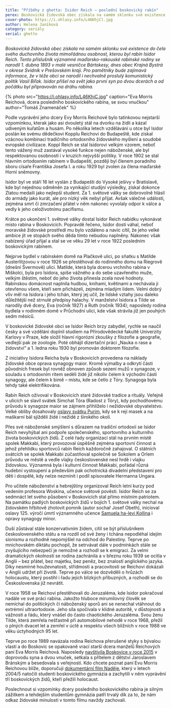 ```yaml
---
title: "Příběhy z ghetta: Isidor Reich – poslední boskovický rabín"
perex: Boskovická židovská obec získala na samém sklonku své existence do čela svého duchovního života mimořádnou osobnost, kterou byl rabín Isidor Reich.
cover-photo: https://i.ohlasy.info/L46KhjCl.jpg
author: Helena Janíková
category: seriály
serial: ghetto
---
```


*Boskovická židovská obec získala na samém sklonku své existence do čela svého duchovního života mimořádnou osobnost, kterou byl rabín Isidor Reich. Tento příslušník významné maďarsko-rakouské rabínské rodiny se narodil 1. dubna 1893 v malé vesničce Bártokesy, dnes obec Krajná Bystrá v okrese Svidník v Prešovském kraji. Pro pamětníky bude zajímavá informace, že v téže obci se narodil i nechvalně proslulý komunistický politik Vasil Biľak. Isidor přišel na svět jako první syn po dvou dcerách a od počátku byl připravován na dráhu rabína.*

{% photo src="https://i.ohlasy.info/L46KhjC.jpg" caption="Eva Morris Reichová, dcera posledního boskovického rabína, se svou vnučkou" author="Tomáš Znamenáček" %}

Podle vyprávění jeho dcery Evy Morris Reichové bylo tatínkovou nejstarší vzpomínkou, kterak jako asi dvouletý stál na dvorku na židli a kázal udiveným kuřatům a husám. Po několika letech vzdělávání u otce byl Isidor poslán ke svému dědečkovi Kopplu Reichovi do Budapeště, kde získal vzácnou kombinaci tradičního ortodoxního židovského myšlení a soudobé evropské civilizace. Koppl Reich se stal Isidorovi velkým vzorem, neboť tento vážený muž zastával vysoké funkce nejen náboženské, ale byl respektovanou osobností i v kruzích nejvyšší politiky. V roce 1902 se stal hlavním ortodoxním rabínem v Budapešti, později byl členem poradního sboru císaře Františka Josefa I. a roku 1929 byl zvolen za člena maďarské Horní sněmovny.

Isidor byl ve stáří 16 let vyslán z Budapešti do Vysoké ješivy v Bratislavě, kde byl nejednou odměněn za vynikající studijní výsledky, získal dokonce Zlatou medaili jako nejlepší student. Za 1. světové války se dobrovolně hlásil do armády jako kurát, ale pro nízký věk nebyl přijat. Avšak válečné události, zejména smrt či zmrzačení přátel v něm nakonec vyvolaly odpor k válce a vedly k jeho celoživotnímu pacifismu. 

Krátce po ukončení 1. světové války dostal Isidor Reich nabídku vykonávat místo rabína v Boskovicích. Popravdě řečeno, Isidor dosti váhal, neboť moravské židovské prostředí mu bylo vzdáleno a navíc cítil, že jeho velké ambice jít ve stopách svého děda tímto nebudou naplněny. Nakonec však nabízený úřad přijal a stal se ve věku 29 let v roce 1922 posledním boskovickým rabínem. 

Nejprve bydlel v rabínském domě na Plačkově ulici, po sňatku s Matilde Austerlitzovou v roce 1926 se přestěhoval do rodinného domu na Riegrově (dnešní Švermově) ulici. Matilde, která byla dcerou vrchního rabína v Miškolci, byla pro Isidora, spíše vážného a do sebe uzavřeného muže, velkým štěstím, neboť do jeho života přinesla zcela nové hodnoty. Rabínskou domácnost naplnila hudbou, knihami, květinami a nechávala ji otevřenou všem, kteří sem přicházeli, zejména mladým lidem. Velmi dobrý vliv měl na Isidora i jeho tchán, který jej učil, že lidské vztahy jsou daleko důležitější než strnulé předpisy halachy. V manželství Isidora a Tilde se narodily dvě dcery, Eva (ročník 1927) a Ruth (ročník 1934); naposledy rodina bydlela v rodinném domě v Průchodní ulici, kde však strávila již jen pouhých sedm měsíců.

V boskovické židovské obci se Isidor Reich brzy zabydlel, rychle se naučil česky a své vzdělání doplnil studiem na Přírodovědecké fakultě Univerzity Karlovy v Praze, kde složil hlavní rigorózní zkoušky z filozofie a geografie, vedlejší pak ze zoologie. Poté obhájil dizertační práci „Nauka o rase a židovství“ a 1. ledna roku 1930 byl promován doktorem filozofie.

Z iniciativy Isidora Reicha byla v Boskovicích provedena na náklady židovské obce oprava synagogy maior. Kromě výmalby a odkrytí části původních fresek byl rovněž obnoven způsob sezení mužů v synagoze, v souladu s ortodoxním ritem seděli židé již nikoliv čelem k východní části synagogy, ale čelem k bimě – místu, kde se četlo z Tóry. Synagoga byla tehdy také elektrifikována.

Rabín Reich oživoval v Boskovicích staré židovské tradice a rituály. Veřejně v ulicích se slavil svátek Simchat Tóra (Radost z Tóry), kdy pochodňovému průvodu k synagoze maior se zájmem přihlíželo i nežidovské obyvatelstvo. Velké obliby dosahovaly [oslavy svátku Purim](http://www.ohlasy.info/clanky/2018/03/purim.html), kdy se k reji masek a na maškarní bál sjížděli židé i nežidé z širokého okolí.

Přes své náboženské smýšlení s důrazem na tradiční ortodoxii se Isidor Reich nevyhýbal ani podpoře společenského, sportovního a kulturního života boskovických židů. Z celé řady organizací stál na prvním místě spolek Makkabi, který provozoval úspěšně zejména sportovní činnost a jehož přehlídku sportovců rabín Reich každoročně zahajoval. O státních svátcích se spolek Makkabi zúčastňoval společně se Sokolem a Orlem průvodu ve městě a vedle vlajky československé nesl hrdě i vlajku židovskou. Významná byla i kulturní činnost Makkabi, pořádal různá hudební vystoupení a především pak ochotnická divadelní představení pro děti i dospělé, kdy nelze nezmínit i podíl spisovatele Hermanna Ungara.

Pro učitele náboženství a hebrejštiny organizoval Reich letní kurzy pod vedením profesora Woskina, učence světové pověsti. Isidor Reich se za sedmnáct let svého působení v Boskovicích stal přímo místním patriotem. Na památku padlých boskovických židů v bojích 1. světové války nechal na židovském hřbitově zhotovit pomník (autor sochař Josef Obeth), inicioval oslavy 125. výročí úmrtí významného učence [Samuela ha-levi Kollina](http://www.ohlasy.info/clanky/2016/08/machcit-ha-sekel.html) i opravy synagogy minor. 

Duší zůstával stále konzervativním židem, cítil se být příslušníkem československého státu a na rozdíl od své ženy i tchána nepodléhal idejím sionismu a rozhodně nepomýšlel na odchod do Palestiny. Teprve po mnichovském diktátu pochopil, že setrvávat dále v podmínkách stále se zvyšujícího nebezpečí je nemožné a rozhodl se k emigraci. Za velmi dramatických okolností se rodina zachránila a v březnu roku 1939 se ocitla v Anglii – bez přátel, bez majetku, bez peněz, bez znalostí anglického jazyka. Díky nesmírné houževnatosti, střídmosti a pracovitosti se Reichovi dokázali v Anglii udržet při životě. Teprve po válce se dozvěděli o hrůzách holocaustu, který postihl i řadu jejich blízkých příbuzných, a rozhodli se do Československa již nevrátit.

V roce 1958 se Reichovi přestěhovali do Jeruzaléma, kde Isidor pokračoval nadále ve své práci rabína. Jakožto hluboce mírumilovný člověk se nemíchal do politických či náboženský sporů ani se nenechal vtáhnout do extrémní ultraortodoxie. Jeho síla spočívala v klidné autoritě, v důstojnosti a vážnosti a řádu, který vnášel do často chaotického Jeruzaléma. Svou ženu Tilde, která zemřela nešťastně při automobilové nehodě v roce 1968, přežil o plných dvacet let a zemřel v úctě a respektu všech bližních v roce 1988 ve věku úctyhodných 95 let. 

Teprve po roce 1989 navázala rodina Reichova přerušené styky s bývalou vlastí a do Boskovic se opakovaně vrací starší dcera manželů Reichových paní Eva Morris Reichová. Naposledy [navštívila Boskovice v roce 2015](http://www.ohlasy.info/clanky/2015/09/navsteva-evy-morris.html) v doprovodu syna a dvou vnuček, setkala s přítelem z dětství Jaroslavem Bránským a besedovala s veřejností. Kdo chcete poznat paní Evu Morris Reichovou blíže, doporučuji [dokumentární film Naděje](https://vimeo.com/138508742), který v letech 2004/5 natočili studenti boskovického gymnázia a zachytili v něm vyprávění tří boskovických židů, kteří přežili holocaust. 

Poslechnout si vzpomínky dcery posledního boskovického rabína je silným zážitkem a tehdejším studentům gymnázia patří trvalý dík za to, že nám odkaz židovské minulosti v tomto filmu navždy zachovali.
